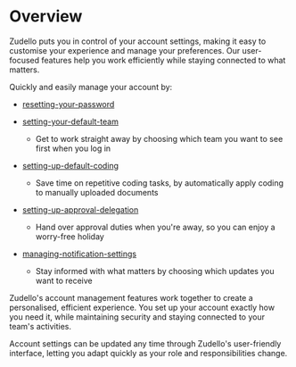 # Overview

Zudello puts you in control of your account settings, making it easy to customise your experience and manage your preferences. Our user-focused features help you work efficiently while staying connected to what matters.

Quickly and easily manage your account by:

- [resetting-your-password](https://github.com/zudello/zudello-knowledge-base/blob/main/Knowledge%20Base/managing-your-account/resetting-your-password.md)
    
- [setting-your-default-team](https://github.com/zudello/zudello-knowledge-base/blob/main/Knowledge%20Base/managing-your-account/setting-your-default-team.md)
    - Get to work straight away by choosing which team you want to see first when you log in

- [setting-up-default-coding](https://github.com/zudello/zudello-knowledge-base/blob/main/Knowledge%20Base/managing-your-account/setting-up-default-coding.md)
    - Save time on repetitive coding tasks, by automatically apply coding to manually uploaded documents

- [setting-up-approval-delegation](https://github.com/zudello/zudello-knowledge-base/blob/main/Knowledge%20Base/managing-your-account/setting-up-approval-delegation.md)
    - Hand over approval duties when you're away, so you can enjoy a worry-free holiday

- [managing-notification-settings](https://github.com/zudello/zudello-knowledge-base/blob/main/Knowledge%20Base/managing-your-account/managing-notification-settings.md)
    - Stay informed with what matters by choosing which updates you want to receive

Zudello's account management features work together to create a personalised, efficient experience. You set up your account exactly how you need it, while maintaining security and staying connected to your team's activities.

Account settings can be updated any time through Zudello's user-friendly interface, letting you adapt quickly as your role and responsibilities change.